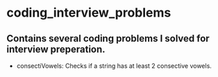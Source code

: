 # coding_interview_problems
## Contains several coding problems I solved for interview preperation.

* consectiVowels: Checks if a string has at least 2 consective vowels.
